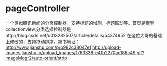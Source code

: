 # pageController
一个类似腾讯新闻的分页控制器，支持标题的增删，标题联动等。首页是嵌套collectionview,分类选择控制器是http://blog.csdn.net/u013282507/article/details/54374952 在这位大哥的基础上修改的，支持拖动排序。简书地址：http://www.jianshu.com/p/b982c38047e1
http://upload-images.jianshu.io/upload_images/1763338-e4fb2270ac186c49.gif?imageMogr2/auto-orient/strip
